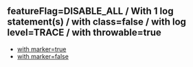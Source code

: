 ## featureFlag=DISABLE_ALL / With 1 log statement(s) / with class=false / with log level=TRACE / with throwable=true

* [with marker=true](marker-true/index.md)
* [with marker=false](marker-false/index.md)


